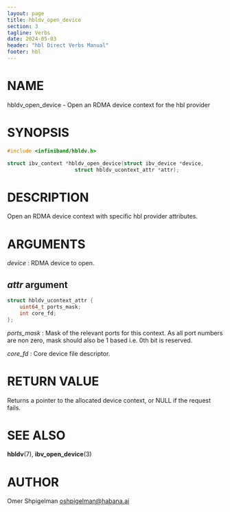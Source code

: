 ```yaml
---
layout: page
title: hbldv_open_device
section: 3
tagline: Verbs
date: 2024-05-03
header: "hbl Direct Verbs Manual"
footer: hbl
---
```


# NAME

hbldv_open_device - Open an RDMA device context for the hbl provider

# SYNOPSIS

```c
#include <infiniband/hbldv.h>

struct ibv_context *hbldv_open_device(struct ibv_device *device,
				      struct hbldv_ucontext_attr *attr);
```

# DESCRIPTION

Open an RDMA device context with specific hbl provider attributes.

# ARGUMENTS

*device*
:	RDMA device to open.

## *attr* argument

```c
struct hbldv_ucontext_attr {
	uint64_t ports_mask;
	int core_fd;
};
```

*ports_mask*
:	Mask of the relevant ports for this context. As all port numbers are
	non zero, mask should also be 1 based i.e. 0th bit is reserved.

*core_fd*
:	Core device file descriptor.

# RETURN VALUE

Returns a pointer to the allocated device context, or NULL if the request fails.

# SEE ALSO

**hbldv**(7), **ibv_open_device**(3)

# AUTHOR

Omer Shpigelman <oshpigelman@habana.ai>
